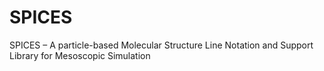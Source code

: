 # SPICES
SPICES – A particle-based Molecular Structure Line Notation and Support Library for Mesoscopic Simulation

